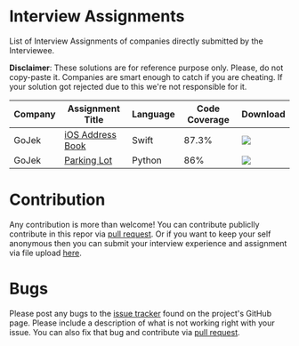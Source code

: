 # Interview Assignments
List of Interview Assignments of companies directly submitted by the Interviewee.

**Disclaimer**: These solutions are for reference purpose only. Please, do not copy-paste it. Companies are smart enough to catch if you are cheating. If your solution got rejected due to this we're not responsible for it.

| Company | Assignment Title | Language | Code Coverage | Download |
| -------------| ------------- | ------------- | ------------- | ------------- |
| GoJek | [iOS Address Book](/Go-Jek/GO-JEK-Assignment) | Swift | 87.3% | [![](https://img.shields.io/badge/download-Assignment-green?style=flat-square)](https://github.com/developerinsider/InterviewAssignments/releases/download/v1.0/GO-JEK-Assignment.zip) |
| GoJek | [Parking Lot](/Go-Jek/Go-Jek-Parking-Lot-Assignment-Python) | Python | 86% | [![](https://img.shields.io/badge/download-Assignment-green?style=flat-square)](https://github.com/developerinsider/InterviewAssignments/releases/download/v1.0.1/Go-Jek-Parking-Lot-Assignment-Python.zip) |

# Contribution
Any contribution is more than welcome! You can contribute publiclly contribute in this repor via [pull request](https://github.com/developerinsider/InterviewAssignments/pulls). Or if you want to keep your self anonymous then you can submit your interview experience and assignment via file upload [here](https://link.developerinsider.co/InterviewFiles).

# Bugs
Please post any bugs to the [issue tracker](https://github.com/developerinsider/InterviewAssignments/issues) found on the project's GitHub page. Please include a description of what is not working right with your issue. You can also fix that bug and contribute via [pull request](https://github.com/developerinsider/InterviewAssignments/pulls).
